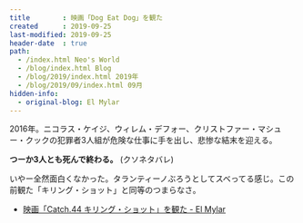 ```yaml
---
title        : 映画「Dog Eat Dog」を観た
created      : 2019-09-25
last-modified: 2019-09-25
header-date  : true
path:
  - /index.html Neo's World
  - /blog/index.html Blog
  - /blog/2019/index.html 2019年
  - /blog/2019/09/index.html 09月
hidden-info:
  - original-blog: El Mylar
---
```


2016年。ニコラス・ケイジ、ウィレム・デフォー、クリストファー・マシュー・クックの犯罪者3人組が危険な仕事に手を出し、悲惨な結末を迎える。

__つーか3人とも死んで終わる。__ (クソネタバレ)

いやー全然面白くなかった。タランティーノぶろうとしてスベってる感じ。この前観た「キリング・ショット」と同等のつまらなさ。

- [映画「Catch.44 キリング・ショット」を観た - El Mylar](http://neos21.hateblo.jp/entry/2019/05/22/110000)
